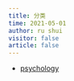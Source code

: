```yaml
---
title: 分类
time: 2021-05-01
author: ru shui
visitor: false
article: false
---
```


- [psychology](./psychology/README.md)